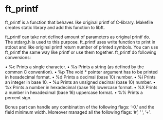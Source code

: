 # ft_printf

ft_printf is a function that behaves like original printf of C-library.
Makefile creates static library and add this function to libft.

ft_printf can take not defined amount of parameters as original printf do. The stdarg.h is used to this purpose.
ft_printf uses write function to print in stdout and like original printf return number of printed symbols.
You can use ft_printf the same way like printf or use them together.
ft_printf do following conversions:

• %c Prints a single character.
• %s Prints a string (as defined by the common C convention).
• %p The void * pointer argument has to be printed in hexadecimal format.
• %d Prints a decimal (base 10) number.
• %i Prints an integer in base 10.
• %u Prints an unsigned decimal (base 10) number.
• %x Prints a number in hexadecimal (base 16) lowercase format.
• %X Prints a number in hexadecimal (base 16) uppercase format.
• %% Prints a percent sign.

Bonus part can handle any combination of the following flags: ’-0.’ and the field minimum width.
Moreover managed all the following flags: ’#’, ’ ’, ’+’.

